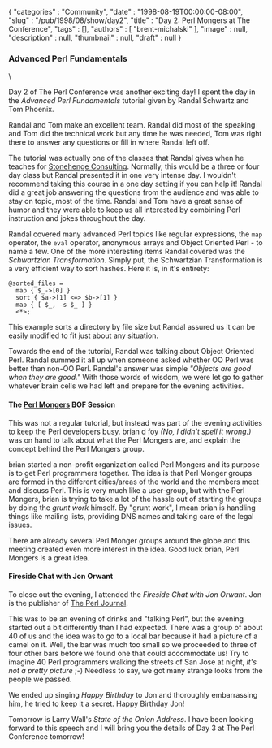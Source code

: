 {
   "categories" : "Community",
   "date" : "1998-08-19T00:00:00-08:00",
   "slug" : "/pub/1998/08/show/day2",
   "title" : "Day 2: Perl Mongers at The Conference",
   "tags" : [],
   "authors" : [
      "brent-michalski"
   ],
   "image" : null,
   "description" : null,
   "thumbnail" : null,
   "draft" : null
}



### Advanced Perl Fundamentals

\

Day 2 of The Perl Conference was another exciting day! I spent the day
in the *Advanced Perl Fundamentals* tutorial given by Randal Schwartz
and Tom Phoenix.

Randal and Tom make an excellent team. Randal did most of the speaking
and Tom did the technical work but any time he was needed, Tom was right
there to answer any questions or fill in where Randal left off.

The tutorial was actually one of the classes that Randal gives when he
teaches for [Stonehenge Consulting](http://www.stonehenge.com).
Normally, this would be a three or four day class but Randal presented
it in one very intense day. I wouldn't recommend taking this course in a
one day setting if you can help it! Randal did a great job answering the
questions from the audience and was able to stay on topic, most of the
time. Randal and Tom have a great sense of humor and they were able to
keep us all interested by combining Perl instruction and jokes
throughout the day.

Randal covered many advanced Perl topics like regular expressions, the
`map` operator, the `eval` operator, anonymous arrays and Object
Oriented Perl - to name a few. One of the more interesting items Randal
covered was the *Schwartzian Transformation*. Simply put, the
Schwartzian Transformation is a very efficient way to sort hashes. Here
it is, in it's entirety:

    @sorted_files =
      map { $_->[0] }
      sort { $a->[1] <=> $b->[1] }
      map { [ $_, -s $_ ] }
      <*>;

This example sorts a directory by file size but Randal assured us it can
be easily modified to fit just about any situation.

Towards the end of the tutorial, Randal was talking about Object
Oriented Perl. Randal summed it all up when someone asked whether OO
Perl was better than non-OO Perl. Randal's answer was simple *"Objects
are good when they are good."* With those words of wisdom, we were let
go to gather whatever brain cells we had left and prepare for the
evening activities.

#### The [Perl Mongers](http://www.pm.org) BOF Session

This was not a regular tutorial, but instead was part of the evening
activities to keep the Perl developers busy. brian d foy *(No, I didn't
spell it wrong.)* was on hand to talk about what the Perl Mongers are,
and explain the concept behind the Perl Mongers group.

brian started a non-profit organization called Perl Mongers and its
purpose is to get Perl programmers together. The idea is that Perl
Monger groups are formed in the different cities/areas of the world and
the members meet and discuss Perl. This is very much like a user-group,
but with the Perl Mongers, brian is trying to take a lot of the hassle
out of starting the groups by doing the *grunt work* himself. By "grunt
work", I mean brian is handling things like mailing lists, providing DNS
names and taking care of the legal issues.

There are already several Perl Monger groups around the globe and this
meeting created even more interest in the idea. Good luck brian, Perl
Mongers is a great idea.

#### Fireside Chat with Jon Orwant

To close out the evening, I attended the *Fireside Chat with Jon
Orwant*. Jon is the publisher of [The Perl Journal](http://www.tpj.com).

This was to be an evening of drinks and "talking Perl", but the evening
started out a bit differently than I had expected. There was a group of
about 40 of us and the idea was to go to a local bar because it had a
picture of a camel on it. Well, the bar was much too small so we
proceeded to three of four other bars before we found one that could
accommodate us! Try to imagine 40 Perl programmers walking the streets
of San Jose at night, *it's not a pretty picture* ;-) Needless to say,
we got many strange looks from the people we passed.

We ended up singing *Happy Birthday* to Jon and thoroughly embarrassing
him, he tried to keep it a secret. Happy Birthday Jon!

Tomorrow is Larry Wall's *State of the Onion Address*. I have been
looking forward to this speech and I will bring you the details of Day 3
at The Perl Conference tomorrow!
